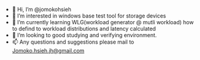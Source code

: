 - 👋 Hi, I’m @jomokohsieh
- 👀 I’m interested in windows base test tool for storage devices
- 🌱 I’m currently learning WLG(workload generator @ mutli workload) how to defind to workload distributions and latency calculated 
- 💞️ I’m looking to good studying and verifying environment. 
- 📫 Any questions and suggestions please mail to Jomoko.hsieh.jh@gmail.com

<!---
jomokohsieh/jomokohsieh is a ✨ special ✨ repository because its `README.md` (this file) appears on your GitHub profile.
You can click the Preview link to take a look at your changes.
--->
